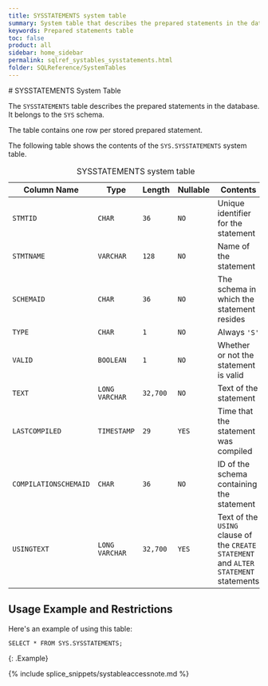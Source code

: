 ```yaml
---
title: SYSSTATEMENTS system table
summary: System table that describes the prepared statements in the database.
keywords: Prepared statements table
toc: false
product: all
sidebar: home_sidebar
permalink: sqlref_systables_sysstatements.html
folder: SQLReference/SystemTables
---
```

<section>
<div class="TopicContent" data-swiftype-index="true" markdown="1">
# SYSSTATEMENTS System Table

The `SYSSTATEMENTS` table describes the prepared statements in the
database. It belongs to the `SYS` schema.

The table contains one row per stored prepared statement.

The following table shows the contents of the `SYS.SYSSTATEMENTS` system
table.

<table>
    <caption>SYSSTATEMENTS system table</caption>
    <col />
    <col />
    <col />
    <col />
    <col />
    <thead>
        <tr>
            <th>Column Name</th>
            <th>Type</th>
            <th>Length</th>
            <th>Nullable</th>
            <th>Contents</th>
        </tr>
    </thead>
    <tbody>
        <tr>
            <td><code>STMTID</code></td>
            <td><code>CHAR</code></td>
            <td><code>36</code></td>
            <td><code>NO</code></td>
            <td>Unique identifier for the statement</td>
        </tr>
        <tr>
            <td><code>STMTNAME</code></td>
            <td><code>VARCHAR</code></td>
            <td><code>128</code></td>
            <td><code>NO</code></td>
            <td>Name of the statement</td>
        </tr>
        <tr>
            <td><code>SCHEMAID</code></td>
            <td><code>CHAR</code></td>
            <td><code>36</code></td>
            <td><code>NO</code></td>
            <td>The schema in which the statement resides</td>
        </tr>
        <tr>
            <td><code>TYPE</code></td>
            <td><code>CHAR</code></td>
            <td><code>1</code></td>
            <td><code>NO</code></td>
            <td>Always <code>'S'</code></td>
        </tr>
        <tr>
            <td><code>VALID</code></td>
            <td><code>BOOLEAN</code></td>
            <td><code>1</code></td>
            <td><code>NO</code></td>
            <td>Whether or not the statement is valid</td>
        </tr>
        <tr>
            <td><code>TEXT</code></td>
            <td><code>LONG VARCHAR</code></td>
            <td><code>32,700</code></td>
            <td><code>NO</code></td>
            <td>Text of the statement</td>
        </tr>
        <tr>
            <td><code>LASTCOMPILED</code></td>
            <td><code>TIMESTAMP</code></td>
            <td><code>29</code></td>
            <td><code>YES</code></td>
            <td>Time that the statement was compiled</td>
        </tr>
        <tr>
            <td><code>COMPILATIONSCHEMAID</code></td>
            <td><code>CHAR</code></td>
            <td><code>36</code></td>
            <td><code>NO</code></td>
            <td>ID of the schema containing the statement</td>
        </tr>
        <tr>
            <td><code>USINGTEXT</code></td>
            <td><code>LONG VARCHAR</code></td>
            <td><code>32,700</code></td>
            <td><code>YES</code></td>
            <td>Text of the <code>USING</code> clause of the <code>CREATE STATEMENT</code> and <code>ALTER STATEMENT</code> statements</td>
        </tr>
    </tbody>
</table>

## Usage Example and Restrictions

Here's an example of using this table:

```
SELECT * FROM SYS.SYSSTATEMENTS;
```
{: .Example}

{% include splice_snippets/systableaccessnote.md %}

</div>
</section>
